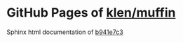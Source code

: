 GitHub Pages of [klen/muffin](https://github.com/klen/muffin.git)
===
Sphinx html documentation of [b941e7c3](https://github.com/klen/muffin/tree/b941e7c3b9262d4169acc7cc55f34b40a9e3ca90)
